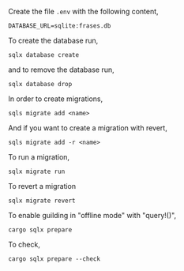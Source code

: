 Create the file `.env` with the following content,

```
DATABASE_URL=sqlite:frases.db
```

To create the database run,

```
sqlx database create
```

and to remove the database run,

```
sqlx database drop
```

In order to create migrations,

```
sqls migrate add <name>
```

And if you want to create a migration with revert,

```
sqls migrate add -r <name>
```

To run a migration,


```
sqlx migrate run
```

To revert a migration

```
sqlx migrate revert
```

To enable guilding in "offline mode" with "query!()",

```
cargo sqlx prepare
```

To check,

```
cargo sqlx prepare --check
```

